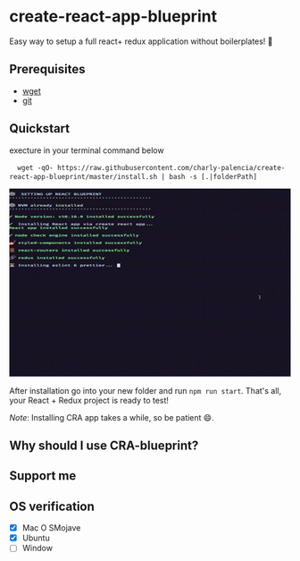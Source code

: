 # create-react-app-blueprint

Easy way to setup a full react+ redux application without boilerplates! :tada:

## Prerequisites

- [wget](https://www.gnu.org/software/wget/) 
- [git](https://git-scm.com/)

## Quickstart
execture in your terminal command below

```
  wget -qO- https://raw.githubusercontent.com/charly-palencia/create-react-app-blueprint/master/install.sh | bash -s [.|folderPath]
```

![](out.gif)

After installation go into your new folder and run `npm run start`. That's all, your React + Redux project is ready to test!

*Note*: Installing CRA app takes a while, so be patient :smile:.

## Why should I use CRA-blueprint?

## Support me

## OS verification
- [x] Mac O SMojave
- [x] Ubuntu
- [ ] Window 
